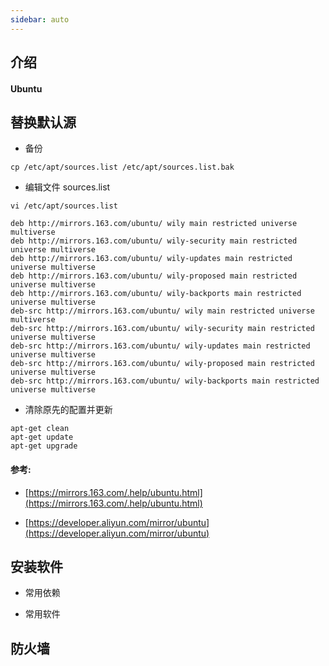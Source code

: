 ```yaml
---
sidebar: auto
---
```


## 介绍

#### Ubuntu

## 替换默认源

- 备份

```shell
cp /etc/apt/sources.list /etc/apt/sources.list.bak
```

- 编辑文件 sources.list

```shell
vi /etc/apt/sources.list
```

```shell
deb http://mirrors.163.com/ubuntu/ wily main restricted universe multiverse
deb http://mirrors.163.com/ubuntu/ wily-security main restricted universe multiverse
deb http://mirrors.163.com/ubuntu/ wily-updates main restricted universe multiverse
deb http://mirrors.163.com/ubuntu/ wily-proposed main restricted universe multiverse
deb http://mirrors.163.com/ubuntu/ wily-backports main restricted universe multiverse
deb-src http://mirrors.163.com/ubuntu/ wily main restricted universe multiverse
deb-src http://mirrors.163.com/ubuntu/ wily-security main restricted universe multiverse
deb-src http://mirrors.163.com/ubuntu/ wily-updates main restricted universe multiverse
deb-src http://mirrors.163.com/ubuntu/ wily-proposed main restricted universe multiverse
deb-src http://mirrors.163.com/ubuntu/ wily-backports main restricted universe multiverse
```

- 清除原先的配置并更新

```shell
apt-get clean
apt-get update
apt-get upgrade
```

#### 参考:

- [https://mirrors.163.com/.help/ubuntu.html](https://mirrors.163.com/.help/ubuntu.html)

- [https://developer.aliyun.com/mirror/ubuntu](https://developer.aliyun.com/mirror/ubuntu)

## 安装软件

- 常用依赖

* 常用软件

## 防火墙
